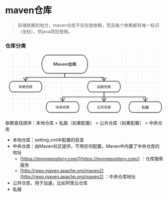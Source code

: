 # maven仓库 

> 存储依赖的地方，maven仓库不仅存放依赖，而且每个依赖都有唯一标识（坐标），供java项目使用。

### 仓库分类

![image-20200627235301953](images/image-20200627235301953.png)

依赖查找顺序：本地仓库 > 私服（如果配置） > 公共仓库（如果配置） > 中央仓库

- 本地仓库：setting.xml中配置的目录
- 中央仓库：由Maven社区提供，不用任何配置，Maven中内置了中央仓库的地址
  - [https://mvnrepository.com/](https://mvnrepository.com/) ：仓库搜索服务
  - [http://repo.maven.apache.org/maven2](http://repo.maven.apache.org/maven2) ：中央仓库地址
- 公共仓库，用于加速，比如阿里云仓库
- 私服

